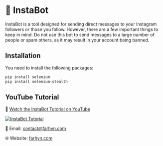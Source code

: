 # 🚀 InstaBot

InstaBot is a tool designed for sending direct messages to your Instagram followers or those you follow. However, there are a few important things to keep in mind. Do not use this bot to send messages to a large number of people or spam others, as it may result in your account being banned.

## Installation

You need to install the following packages:

```bash
pip install selenium
pip install selenium-stealth
```

 

## YouTube Tutorial

🎥 [Watch the InstaBot Tutorial on YouTube](https://www.youtube.com/watch?v=kOX1zGi-ctA)

[![InstaBot Tutorial](https://d2oow5sowr1hl8.cloudfront.net/blog/instagram_Bot_for_send_DM_d78955d87a724d3b8271c3af2d0f0f87.png)](https://www.youtube.com/watch?v=your_video_id)

📧 Email: contact@farhyn.com

🌐 Website: [farhyn.com](https://farhyn.com)
